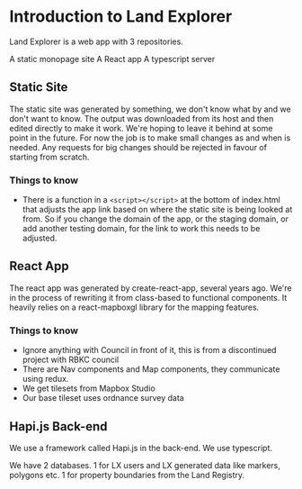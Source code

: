 # Introduction to Land Explorer

Land Explorer is a web app with 3 repositories.

A static monopage site
A React app
A typescript server

## Static Site

The static site was generated by something, we don't know what by and we don't want to know. The output was downloaded from its host and then edited directly to make it work.
We're hoping to leave it behind at some point in the future. For now the job is to make small changes as and when is needed. Any requests for big changes should be rejected in favour of starting from scratch.

### Things to know

* There is a function in a `<script></script>` at the bottom of index.html that adjusts the app link based on where the static site is being looked at from. So if you change the domain of the app, or the staging domain, or add another testing domain, for the link to work this needs to be adjusted.

## React App

The react app was generated by create-react-app, several years ago. We're in the process of rewriting it from class-based to functional components. It heavily relies on a react-mapboxgl library for the mapping features.

### Things to know

* Ignore anything with Council in front of it, this is from a discontinued project with RBKC council
* There are Nav components and Map components, they communicate using redux.
* We get tilesets from Mapbox Studio
* Our base tileset uses ordnance survey data

## Hapi.js Back-end

We use a framework called Hapi.js in the back-end. We use typescript. 

We have 2 databases. 1 for LX users and LX generated data like markers, polygons etc. 1 for property boundaries from the Land Registry.


